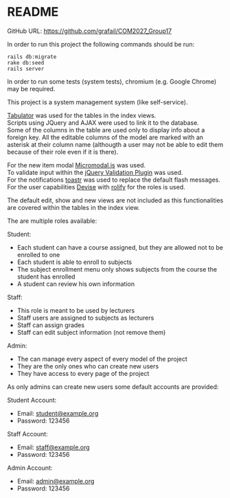 # README

GitHub URL: https://github.com/grafail/COM2027_Group17

In order to run this project the following commands should be run:
```
rails db:migrate  
rake db:seed  
rails server
```

In order to run some tests (system tests), chromium (e.g. Google Chrome) may be required.

This project is a system management system (like self-service).

[Tabulator](http://tabulator.info/) was used for the tables in the index views.   
Scripts using JQuery and AJAX were used to link it to the database.  
Some of the columns in the table are used only to display info about a foreign key. All the editable columns of the model are marked with an asterisk at their column name (althougth a user may not be able to edit them because of their role even if it is there).

For the new item modal [Micromodal.js](https://micromodal.now.sh) was used.  
To validate input within the [jQuery Validation Plugin](https://jqueryvalidation.org/) was used.  
For the notifications [toastr](https://github.com/CodeSeven/toastr) was used to replace the default flash messages.  
For the user capabilities [Devise](https://github.com/heartcombo/devise) with [rolify](https://github.com/RolifyCommunity/rolify) for the roles is used.


The default edit, show and new views are not included as this functionalities are covered within the tables in the index view.

The are multiple roles available:

Student:
* Each student can have a course assigned, but they are allowed not to be enrolled to one
* Each student is able to enroll to subjects
* The subject enrollment menu only shows subjects from the course the student has enrolled
* A student can review his own information

Staff:
* This role is meant to be used by lecturers
* Staff users are assigned to subjects as lecturers
* Staff can assign grades
* Staff can edit subject information (not remove them)

Admin:
* The can manage every aspect of every model of the project
* They are the only ones who can create new users
* They have access to every page of the project

As only admins can create new users some default accounts are provided:

Student Account: 
* Email: student@example.org
* Password: 123456

Staff Account: 
* Email: staff@example.org
* Password: 123456

Admin Account: 
* Email: admin@example.org
* Password: 123456
